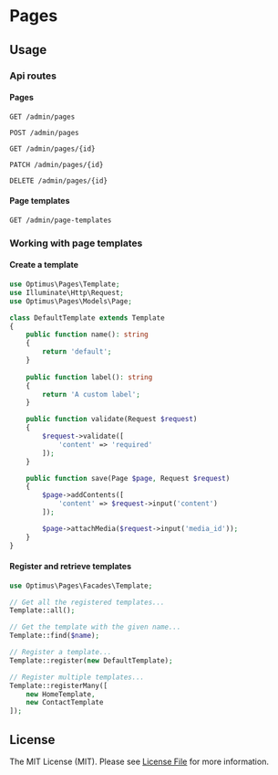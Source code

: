 # Pages

## Usage

### Api routes

#### Pages

```http
GET /admin/pages
```

```http
POST /admin/pages
```

```http
GET /admin/pages/{id}
```

```http
PATCH /admin/pages/{id}
```

```http
DELETE /admin/pages/{id}
```

#### Page templates

```http
GET /admin/page-templates
```

### Working with page templates

#### Create a template
```php
use Optimus\Pages\Template;
use Illuminate\Http\Request;
use Optimus\Pages\Models\Page;

class DefaultTemplate extends Template
{
    public function name(): string
    {
        return 'default';
    }
    
    public function label(): string
    {
        return 'A custom label';
    }

    public function validate(Request $request)
    {
        $request->validate([
            'content' => 'required'
        ]);
    }

    public function save(Page $page, Request $request)
    {
        $page->addContents([
            'content' => $request->input('content')
        ]);

        $page->attachMedia($request->input('media_id'));
    }
}
```

#### Register and retrieve templates
```php
use Optimus\Pages\Facades\Template;

// Get all the registered templates...
Template::all();

// Get the template with the given name...
Template::find($name);

// Register a template...
Template::register(new DefaultTemplate);

// Register multiple templates...
Template::registerMany([
    new HomeTemplate,
    new ContactTemplate
]);
```

## License

The MIT License (MIT). Please see [License File](LICENSE.md) for more information.
